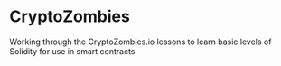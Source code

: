 # CryptoZombies
Working through the CryptoZombies.io lessons to learn basic levels of Solidity for use in smart contracts
